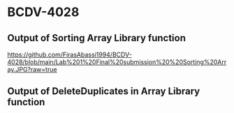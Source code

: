 # BCDV-4028 
## Output of Sorting Array Library function
https://github.com/FirasAbassi1994/BCDV-4028/blob/main/Lab%201%20Final%20submission%20%20Sorting%20Array.JPG?raw=true
## Output of DeleteDuplicates in Array Library function 

